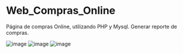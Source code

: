 # Web_Compras_Online
Página de compras Online, utilizando PHP y Mysql. 
Generar reporte de compras.

![image](https://user-images.githubusercontent.com/101306131/166180528-25f0c638-af7d-4c63-b792-6cbf63ab43d5.png)
![image](https://user-images.githubusercontent.com/101306131/166180569-b6c5c2d5-71ef-4c4c-aabc-34ee33b89cc5.png)
![image](https://user-images.githubusercontent.com/101306131/166180657-699ac42c-fe65-4161-9645-dd2255f116a7.png)

